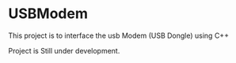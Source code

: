 # USBModem
This project is to interface the usb Modem (USB Dongle) using C++

Project is Still under development.

